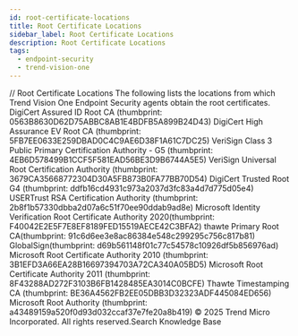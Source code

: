 ```yaml
---
id: root-certificate-locations
title: Root Certificate Locations
sidebar_label: Root Certificate Locations
description: Root Certificate Locations
tags:
  - endpoint-security
  - trend-vision-one
---
```


/*<![CDATA[*/ $('#title').html($('meta[name=map-description]').attr('content')); /*]]>*/ Root Certificate Locations The following lists the locations from which Trend Vision One Endpoint Security agents obtain the root certificates. DigiCert Assured ID Root CA (thumbprint: 0563B8630D62D75ABBC8AB1E4BDFB5A899B24D43) DigiCert High Assurance EV Root CA (thumbprint: 5FB7EE0633E259DBAD0C4C9AE6D38F1A61C7DC25) VeriSign Class 3 Public Primary Certification Authority - G5 (thumbprint: 4EB6D578499B1CCF5F581EAD56BE3D9B6744A5E5) VeriSign Universal Root Certification Authority (thumbprint: 3679CA35668772304D30A5FB873B0FA77BB70D54) DigiCert Trusted Root G4 (thumbprint: ddfb16cd4931c973a2037d3fc83a4d7d775d05e4) USERTrust RSA Certification Authority (thumbprint: 2b8f1b57330dbba2d07a6c51f70ee90ddab9ad8e) Microsoft Identity Verification Root Certificate Authority 2020(thumbprint: F40042E2E5F7E8EF8189FED15519AECE42C3BFA2) thawte Primary Root CA(thumbprint: 91c6d6ee3e8ac86384e548c299295c756c817b81) GlobalSign(thumbprint: d69b561148f01c77c54578c10926df5b856976ad) Microsoft Root Certificate Authority 2010 (thumbprint: 3B1EFD3A66EA28B16697394703A72CA340A05BD5) Microsoft Root Certificate Authority 2011 (thumbprint: 8F43288AD272F3103B6FB1428485EA3014C0BCFE) Thawte Timestamping CA (thumbprint: BE36A4562FB2EE05DBB3D32323ADF445084ED656) Microsoft Root Authority (thumbprint: a43489159a520f0d93d032ccaf37e7fe20a8b419) © 2025 Trend Micro Incorporated. All rights reserved.Search Knowledge Base
